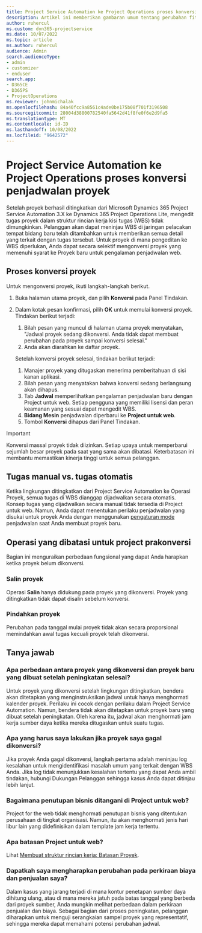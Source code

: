 ```yaml
---
title: Project Service Automation ke Project Operations proses konversi penjadwalan proyek
description: Artikel ini memberikan gambaran umum tentang perubahan fitur untuk Microsoft Dynamics 365 Project Service Automation ke Dynamics 365 Project Operations.
author: ruhercul
ms.custom: dyn365-projectservice
ms.date: 10/07/2022
ms.topic: article
ms.author: ruhercul
audience: Admin
search.audienceType:
- admin
- customizer
- enduser
search.app:
- D365CE
- D365PS
- ProjectOperations
ms.reviewer: johnmichalak
ms.openlocfilehash: 84a40fcc9a8561c4ade0be175b08f701f3196508
ms.sourcegitcommit: 28004d38800782540fa5642d41f8fe0f6e2d9fa5
ms.translationtype: MT
ms.contentlocale: id-ID
ms.lasthandoff: 10/08/2022
ms.locfileid: "9642572"
---
```

# <a name="project-service-automation-to-project-operations-project-scheduling-conversion-process"></a>Project Service Automation ke Project Operations proses konversi penjadwalan proyek

Setelah proyek berhasil ditingkatkan dari Microsoft Dynamics 365 Project Service Automation 3.X ke Dynamics 365 Project Operations Lite, mengedit tugas proyek dalam struktur rincian kerja kisi tugas (WBS) tidak dimungkinkan. Pelanggan akan dapat meninjau WBS di jaringan pelacakan tempat bidang baru telah ditambahkan untuk memberikan semua detail yang terkait dengan tugas tersebut. Untuk proyek di mana pengeditan ke WBS diperlukan, Anda dapat secara selektif mengonversi proyek yang memenuhi syarat ke Proyek baru untuk pengalaman penjadwalan web.

## <a name="project-conversion-process"></a>Proses konversi proyek

Untuk mengonversi proyek, ikuti langkah-langkah berikut.

1. Buka halaman utama proyek, dan pilih **Konversi** pada Panel Tindakan.
1. Dalam kotak pesan konfirmasi, pilih **OK** untuk memulai konversi proyek. Tindakan berikut terjadi:

    1. Bilah pesan yang muncul di halaman utama proyek menyatakan, "Jadwal proyek sedang dikonversi. Anda tidak dapat membuat perubahan pada proyek sampai konversi selesai."
    1. Anda akan diarahkan ke daftar proyek.

    Setelah konversi proyek selesai, tindakan berikut terjadi:

    1. Manajer proyek yang ditugaskan menerima pemberitahuan di sisi kanan aplikasi.
    1. Bilah pesan yang menyatakan bahwa konversi sedang berlangsung akan dihapus.
    1. Tab **Jadwal** memperlihatkan pengalaman penjadwalan baru dengan Project untuk web. Setiap pengguna yang memiliki lisensi dan peran keamanan yang sesuai dapat mengedit WBS.
    1. **Bidang Mesin** penjadwalan diperbarui ke **Project untuk web**.
    1. Tombol **Konversi** dihapus dari Panel Tindakan.

> [!IMPORTANT]
> Konversi massal proyek tidak diizinkan. Setiap upaya untuk memperbarui sejumlah besar proyek pada saat yang sama akan dibatasi. Keterbatasan ini membantu memastikan kinerja tinggi untuk semua pelanggan.

## <a name="manual-tasks-vs-automatic-tasks"></a>Tugas manual vs. tugas otomatis

Ketika lingkungan ditingkatkan dari Project Service Automation ke Operasi Proyek, semua tugas di WBS dianggap dijadwalkan secara otomatis. Konsep tugas yang dijadwalkan secara manual tidak tersedia di Project untuk web. Namun, Anda dapat menentukan perilaku penjadwalan yang disukai untuk proyek Anda dengan menggunakan [pengaturan mode](/project-management/scheduling-modes.md) penjadwalan saat Anda membuat proyek baru.

## <a name="restricted-operations-for-pre-conversion-projects"></a>Operasi yang dibatasi untuk project prakonversi

Bagian ini menguraikan perbedaan fungsional yang dapat Anda harapkan ketika proyek belum dikonversi.

### <a name="copy-project"></a>Salin proyek

Operasi **Salin** hanya didukung pada proyek yang dikonversi. Proyek yang ditingkatkan tidak dapat disalin sebelum konversi.

### <a name="move-project"></a>Pindahkan proyek

Perubahan pada tanggal mulai proyek tidak akan secara proporsional memindahkan awal tugas kecuali proyek telah dikonversi.

## <a name="frequently-asked-questions"></a>Tanya jawab

### <a name="what-are-the-differences-between-converted-projects-and-new-projects-that-are-created-after-the-upgrade-has-been-completed"></a>Apa perbedaan antara proyek yang dikonversi dan proyek baru yang dibuat setelah peningkatan selesai?

Untuk proyek yang dikonversi setelah lingkungan ditingkatkan, bendera akan ditetapkan yang menginstruksikan jadwal untuk hanya menghormati kalender proyek. Perilaku ini cocok dengan perilaku dalam Project Service Automation. Namun, bendera tidak akan ditetapkan untuk proyek baru yang dibuat setelah peningkatan. Oleh karena itu, jadwal akan menghormati jam kerja sumber daya ketika mereka ditugaskan untuk suatu tugas.

### <a name="what-should-i-do-if-my-project-fails-to-be-converted"></a>Apa yang harus saya lakukan jika proyek saya gagal dikonversi?

Jika proyek Anda gagal dikonversi, langkah pertama adalah meninjau log kesalahan untuk mengidentifikasi masalah umum yang terkait dengan WBS Anda. Jika log tidak menunjukkan kesalahan tertentu yang dapat Anda ambil tindakan, hubungi Dukungan Pelanggan sehingga kasus Anda dapat ditinjau lebih lanjut.

### <a name="how-are-business-closures-handled-in-project-for-the-web"></a>Bagaimana penutupan bisnis ditangani di Project untuk web?

Project for the web tidak menghormati penutupan bisnis yang ditentukan perusahaan di tingkat organisasi. Namun, itu akan menghormati jenis hari libur lain yang didefinisikan dalam template jam kerja tertentu.

### <a name="what-are-the-limitations-of-project-for-the-web"></a>Apa batasan Project untuk web?

Lihat [Membuat struktur rincian kerja: Batasan Proyek](/project-management/create-wbs#project-limitations.md).

### <a name="can-i-expect-changes-to-my-cost-and-sales-estimates"></a>Dapatkah saya mengharapkan perubahan pada perkiraan biaya dan penjualan saya?

Dalam kasus yang jarang terjadi di mana kontur penetapan sumber daya dihitung ulang, atau di mana mereka jatuh pada batas tanggal yang berbeda dari proyek sumber, Anda mungkin melihat perbedaan dalam perkiraan penjualan dan biaya. Sebagai bagian dari proses peningkatan, pelanggan diharapkan untuk menguji serangkaian sampel proyek yang representatif, sehingga mereka dapat memahami potensi perubahan jadwal.
